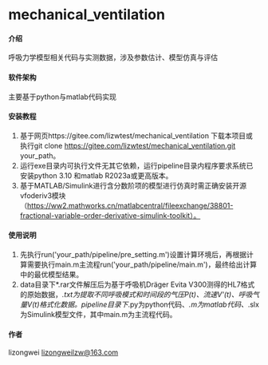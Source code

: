 # mechanical_ventilation

#### 介绍
呼吸力学模型相关代码与实测数据，涉及参数估计、模型仿真与评估

#### 软件架构
主要基于python与matlab代码实现

#### 安装教程

1.  基于网页https://gitee.com/lizwtest/mechanical_ventilation 下载本项目或执行git clone https://gitee.com/lizwtest/mechanical_ventilation.git your_path。
2.  运行exe目录内可执行文件无其它依赖，运行pipeline目录内程序要求系统已安装python 3.10 和matlab R2023a或更高版本。
3.  基于MATLAB/Simulink进行含分数阶项的模型进行仿真时需正确安装开源vfoderiv3模块（https://ww2.mathworks.cn/matlabcentral/fileexchange/38801-fractional-variable-order-derivative-simulink-toolkit）。

#### 使用说明

1.  先执行run('your_path/pipeline/pre_setting.m')设置计算环境后，再根据计算需要执行main.m主流程run('your_path/pipeline/main.m')，最终给出计算中的最优模型结果。
2.  data目录下*.rar文件解压后为基于呼吸机Dräger Evita V300测得的HL7格式的原始数据，*.txt为提取不同呼吸模式和时间段的气压P(t)、流速V'(t)、呼吸气量V(t)格式化数据。pipeline目录下*.py为python代码、*.m为matlab代码、*.slx为Simulink模型文件，其中main.m为主流程代码。

#### 作者

lizongwei lizongweilzw@163.com


